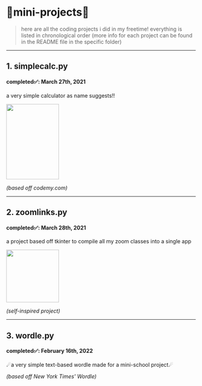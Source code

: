 # 🌟mini-projects🌟
 >here are all the coding projects i did in my freetime! 
 everything is listed in chronological order (more info for each project can be found in the README file in the specific folder)
---

<h2><b>1. simplecalc.py</b></h2>
<h4>completed✅: March 27th, 2021</h4>
 <p>a very simple calculator as name suggests!!</p>
<img src="https://i.postimg.cc/QM7DPk53/firstcalc.png" width="140" height="200">

<p><i>(based off codemy.com)</i></p>

---
<h2><b>2. zoomlinks.py</b></h2>
<h4>completed✅: March 28th, 2021</h4>
<p>a project based off tkinter to compile all my zoom classes into a single app</p>
<img src="https://i.postimg.cc/RCYGrJHZ/zoomlinkss.png" width="140">

<p><i>(self-inspired project)</i></p>

---
<h2><b>3. wordle.py</b></h2>
<h4>completed✅: February 16th, 2022</h4>
<p>☄a very simple text-based wordle made for a mini-school project☄</p>

<p><i>(based off New York Times' Wordle)</i></p>
